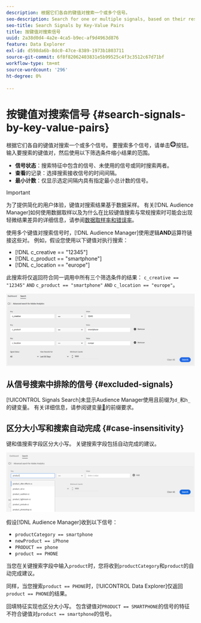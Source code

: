 ```yaml
---
description: 根据它们各自的键值对搜索一个或多个信号。
seo-description: Search for one or multiple signals, based on their respective key-value pairs.
seo-title: Search Signals by Key-Value Pairs
title: 按键值对搜索信号
uuid: 2a38d0d4-4a2e-4ca5-b9ec-af9d4963d876
feature: Data Explorer
exl-id: d598da6b-8dc0-47ce-8389-1973b1803711
source-git-commit: 6f8f82062403831e5b99525c4f3c3512c67d71bf
workflow-type: tm+mt
source-wordcount: '296'
ht-degree: 0%

---
```


# 按键值对搜索信号 {#search-signals-by-key-value-pairs}

根据它们各自的键值对搜索一个或多个信号。
要搜索多个信号，请单击![添加](assets/icon_add.png)按钮。 输入要搜索的键值对，然后使用以下筛选条件缩小结果的范围。

* **信号状态**：搜索特征中包含的信号、未使用的信号或同时搜索两者。
* **查看**&#x200B;的记录：选择搜索接收信号的时间间隔。
* **最小计数**：仅显示选定间隔内具有指定最小总计数的信号。

>[!IMPORTANT]
>
>为了提供简化的用户体验，键值对搜索结果基于数据采样。 有关[!DNL Audience Manager]如何使用数据取样以及为什么在比较键值搜索与常规搜索时可能会出现轻微结果差异的详细信息，请参阅[数据取样率和错误率](/help/using/reporting/report-sampling.md)。

使用多个键值对搜索信号时，[!DNL Audience Manager]使用逻辑&#x200B;**AND**&#x200B;运算符链接这些对。 例如，假设您使用以下键值对执行搜索：

* [!DNL c_creative == "12345"]
* [!DNL c_product == "smartphone"]
* [!DNL c_location == "europe"]

此搜索将仅返回符合同一调用中所有三个筛选条件的结果： `c_creative == "12345"` `AND` `c_product == "smartphone"` `AND` `c_location == "europe"`。

![](assets/signals-search.png)

## 从信号搜索中排除的信号 {#excluded-signals}

[!UICONTROL Signals Search]未显示Audience Manager使用且前缀为`d_`和`h_`的键变量。 有关详细信息，请参阅键变量[&#128279;](../../traits/trait-variable-prefixes.md)的前缀要求。

## 区分大小写和搜索自动完成 {#case-insensitivity}

键和值搜索字段区分大小写。 关键搜索字段包括自动完成的建议。

![](assets/signal-search-suggestions.png)

假设[!DNL Audience Manager]收到以下信号：

* `productCategory == smartphone`
* `newProduct == iPhone`
* `PRODUCT == phone`
* `product == PHONE`

当您在关键搜索字段中输入`product`时，您将收到`productCategory`和`product`的自动完成建议。

同样，当您搜索`product == PHONE`时，[!UICONTROL Data Explorer]仅返回`product == PHONE`的结果。

回填特征实现也区分大小写。 包含键值对`PRODUCT == SMARTPHONE`的信号的特征不符合键值对`product == smartphone`的信号。
